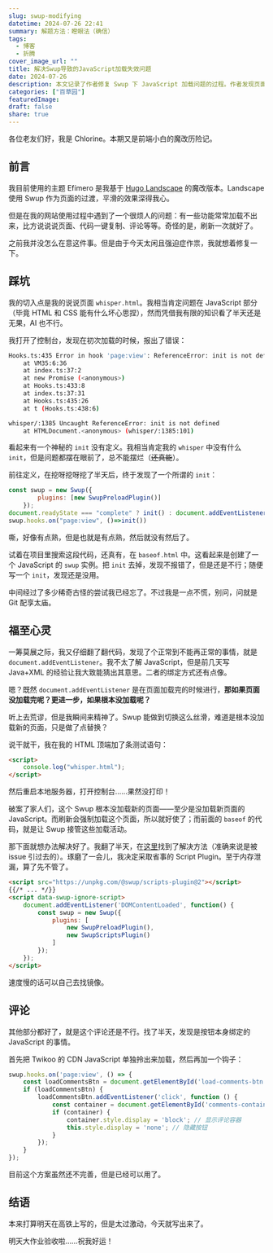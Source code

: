 ```yaml
---
slug: swup-modifying
datetime: 2024-07-26 22:41
summary: 解题方法：瞪眼法（确信）
tags:
  - 博客
  - 折腾
cover_image_url: ""
title: 解决Swup导致的JavaScript加载失效问题
date: 2024-07-26
description: 本文记录了作者修复 Swup 下 JavaScript 加载问题的过程。作者发现页面功能如评论和代码复制无法正常加载，经过排查发现 Swup 仅替换页面的 HTML 内容，而未加载新页面的 JavaScript。作者随后找到了解决方案，使用 Swup 的 Script Plugin 来确保 JavaScript 被正确加载。最后，作者针对评论功能做了额外处理，确保 Twikoo 评论系统可以正常工作。虽然该方案还未完全完善，但已基本解决问题。
categories: ["百草园"]
featuredImage: 
draft: false
share: true
---
```


各位老友们好，我是 Chlorine。本期又是前端小白的魔改历险记。

## 前言

我目前使用的主题 Efímero 是我基于 [Hugo Landscape](https://github.com/kkbt0/Hugo-Landscape) 的魔改版本。Landscape 使用 Swup 作为页面的过渡，平滑的效果深得我心。

但是在我的网站使用过程中遇到了一个很烦人的问题：有一些功能常常加载不出来，比方说说说页面、代码一键复制、评论等等。奇怪的是，刷新一次就好了。

之前我并没怎么在意这件事。但是由于今天太闲且强迫症作祟，我就想着修复一下。

## 踩坑

我的切入点是我的说说页面 `whisper.html`。我相当肯定问题在 JavaScript 部分（毕竟 HTML 和 CSS 能有什么坏心思捏），然而凭借我有限的知识看了半天还是无果，AI 也不行。

我打开了控制台，发现在初次加载的时候，报出了错误：

```bash
Hooks.ts:435 Error in hook 'page:view': ReferenceError: init is not defined
    at VM35:6:36
    at index.ts:37:2
    at new Promise (<anonymous>)
    at Hooks.ts:433:8
    at index.ts:37:31
    at Hooks.ts:435:26
    at t (Hooks.ts:438:6)

whisper/:1385 Uncaught ReferenceError: init is not defined
    at HTMLDocument.<anonymous> (whisper/:1385:101)
```

看起来有一个神秘的 `init` 没有定义。我相当肯定我的 `whisper` 中没有什么 `init`，但是问题都摆在眼前了，总不能摆烂（~~还真能~~）。

前往定义，在挖呀挖呀挖了半天后，终于发现了一个所谓的 `init`：

```js
const swup = new Swup({
        plugins: [new SwupPreloadPlugin()]
    });
document.readyState === "complete" ? init() : document.addEventListener("DOMContentLoaded", ()=>init()),
swup.hooks.on("page:view", ()=>init())
```

嘶，好像有点熟，但是也就是有点熟，然后就没有然后了。

试着在项目里搜索这段代码，还真有，在 `baseof.html` 中。这看起来是创建了一个 JavaScript 的 `swup` 实例。把 `init` 去掉，发现不报错了，但是还是不行；随便写一个 `init`，发现还是没用。

中间经过了多少稀奇古怪的尝试我已经忘了。不过我是一点不慌，别问，问就是 Git 配享太庙。

## 福至心灵

一筹莫展之际，我又仔细翻了翻代码，发现了个正常到不能再正常的事情，就是 `document.addEventListener`。我不太了解 JavaScript，但是前几天写 Java+XML 的经验让我大致能猜出其意思。二者的绑定方式还有点像。

嗯？既然 `document.addEventListener` 是在页面加载完的时候进行，**那如果页面没加载完呢？更进一步，如果根本没加载呢？**

听上去荒谬，但是我瞬间来精神了。Swup 能做到切换这么丝滑，难道是根本没加载新的页面，只是做了点替换？

说干就干，我在我的 HTML 顶端加了条测试语句：

```html
<script>
    console.log("whisper.html");
</script>
```

然后重启本地服务器，打开控制台……果然没打印！

破案了家人们，这个 Swup 根本没加载新的页面——至少是没加载新页面的 JavaScript。而刷新会强制加载这个页面，所以就好使了；而前面的 `baseof` 的代码，就是让 Swup 接管这些加载活动。

那下面就想办法解决好了。我翻了半天，在[这里](https://swup.js.org/getting-started/reloading-javascript/)找到了解决方法（准确来说是被 issue 引过去的）。琢磨了一会儿，我决定采取省事的 Script Plugin。至于内存泄漏，算了先不管了。

```html
<script src="https://unpkg.com/@swup/scripts-plugin@2"></script>
{{/* ... */}}
<script data-swup-ignore-script>
    document.addEventListener('DOMContentLoaded', function() {
        const swup = new Swup({
            plugins: [
                new SwupPreloadPlugin(),
                new SwupScriptsPlugin()
            ]
        });
    });
</script>
```

速度慢的话可以自己去找镜像。

## 评论

其他部分都好了，就是这个评论还是不行。找了半天，发现是按钮本身绑定的 JavaScript 的事情。

首先把 Twikoo 的 CDN JavaScript 单独拎出来加载，然后再加一个钩子：

```js
swup.hooks.on('page:view', () => {
    const loadCommentsBtn = document.getElementById('load-comments-btn');
    if (loadCommentsBtn) {
        loadCommentsBtn.addEventListener('click', function () {
            const container = document.getElementById('comments-container');
            if (container) {
                container.style.display = 'block'; // 显示评论容器
                this.style.display = 'none'; // 隐藏按钮
            }
        });
    }
});
```

目前这个方案虽然还不完善，但是已经可以用了。

## 结语

本来打算明天在高铁上写的，但是太过激动，今天就写出来了。

明天大作业验收啦……祝我好运！